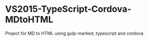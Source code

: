 # VS2015-TypeScript-Cordova-MDtoHTML
Project for MD to HTML using gulp-marked, typescript and cordova
